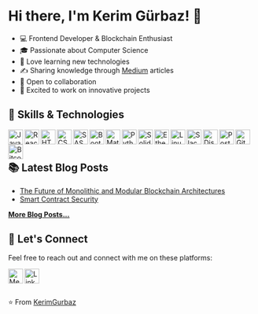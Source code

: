 

# Hi there, I'm Kerim Gürbaz! 👋

- 💻 Frontend Developer & Blockchain Enthusiast
- 🎓 Passionate about Computer Science
- 🌟 Love learning new technologies
- ✍️ Sharing knowledge through [Medium](https://medium.com/@kerim.grbz.01) articles
- 🤝 Open to collaboration
- 🚀 Excited to work on innovative projects


## 🚀 Skills & Technologies

<img align="left" alt="JavaScript" width="30px" src="https://img.icons8.com/color/48/000000/javascript.png" />
<img align="left" alt="React" width="30px" src="https://img.icons8.com/color/48/000000/react-native.png" />
<img align="left" alt="HTML5" width="30px" src="https://img.icons8.com/color/48/000000/html-5.png" />
<img align="left" alt="CSS3" width="30px" src="https://img.icons8.com/color/48/000000/css3.png" />
<img align="left" alt="SASS" width="30px" src="https://img.icons8.com/color/48/000000/sass.png" />
<img align="left" alt="Bootstrap" width="30px" src="https://img.icons8.com/color/48/000000/bootstrap.png" />
<img align="left" alt="Material UI" width="30px" src="https://img.icons8.com/color/48/000000/material-ui.png" />
<img align="left" alt="Python" width="30px" src="https://img.icons8.com/color/48/000000/python.png" />
<img align="left" alt="Solidity" width="30px" src="https://img.icons8.com/ios/50/26e07f/solidity.png" />
<img align="left" alt="Ethereum" width="30px" src="https://img.icons8.com/color/48/000000/ethereum.png" />
<img align="left" alt="Linux" width="30px" src="https://img.icons8.com/color/48/000000/linux.png" />
<img align="left" alt="Slack" width="30px" src="https://cdn-icons-png.flaticon.com/512/2111/2111615.png" />
<img align="left" alt="Discord" width="30px" src="https://img.icons8.com/color/48/000000/discord.png" />
<img align="left" alt="Postman" width="30px" src="https://cdn-icons-png.flaticon.com/512/919/919836.png" />
<img align="left" alt="Git" width="30px" src="https://img.icons8.com/color/48/000000/git.png" />
<img align="left" alt="Bitcoin" width="30px" src="https://img.icons8.com/color/48/000000/bitcoin.png" />

<br />
<br />

## 📚 Latest Blog Posts

- [The Future of Monolithic and Modular Blockchain Architectures](https://medium.com/@kerim.grbz.01/the-future-of-monolithic-and-modular-blockchain-architectures-7656365a8ff6)
- [Smart Contract Security](https://medium.com/@kerim.grbz.01/smart-contract-security-lessons-learned-from-the-dao-attack-and-its-impact-on-the-ethereum-ae803a6df887)

[**More Blog Posts...**](https://medium.com/@kerim.grbz.01)

## 🔗 Let's Connect

Feel free to reach out and connect with me on these platforms:

[<img align="left" alt="Medium" width="30px" src="https://img.icons8.com/color/48/000000/medium-logo.png" />][medium]
[<img align="left" alt="LinkedIn" width="30px" src="https://img.icons8.com/color/48/000000/linkedin.png" />][linkedin]

[medium]: https://medium.com/@kerim.grbz.01
[linkedin]: https://www.linkedin.com/in/kerim-gürbaz/
  <br>
---

⭐️ From [KerimGurbaz](https://github.com/KerimGurbaz)

